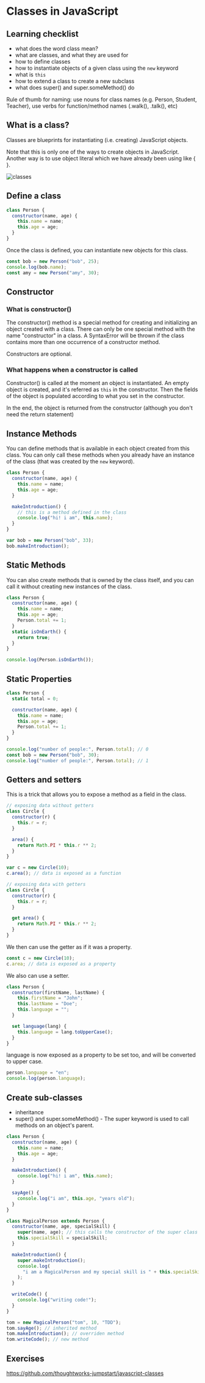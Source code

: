 # Classes in JavaScript

## Learning checklist

- what does the word class mean?
- what are classes, and what they are used for
- how to define classes
- how to instantiate objects of a given class using the `new` keyword
- what is `this`
- how to extend a class to create a new subclass
- what does super() and super.someMethod() do

Rule of thumb for naming: use nouns for class names (e.g. Person, Student, Teacher), use verbs for function/method names (.walk(), .talk(), etc)

## What is a class?

Classes are blueprints for instantiating (i.e. creating) JavaScript objects.

Note that this is only one of the ways to create objects in JavaScript. Another way is to use object literal which we have already been using like { }.

![classes](https://gblobscdn.gitbook.com/assets%2F-LBJBL3Fj_tcfkvqLj9P%2F-LBJBWvA1rRm3yAXiRPh%2F-LBJBf4WF4DA_-m6IBxV%2Fclass_inheritance.png?generation=1525052258823703&alt=media)

## Define a class

```js
class Person {
  constructor(name, age) {
    this.name = name;
    this.age = age;
  }
}
```

Once the class is defined, you can instantiate new objects for this class.

```js
const bob = new Person("bob", 25);
console.log(bob.name);
const amy = new Person("amy", 30);
```

## Constructor

### What is constructor()

The constructor() method is a special method for creating and initializing an object created with a class. There can only be one special method with the name "constructor" in a class. A SyntaxError will be thrown if the class contains more than one occurrence of a constructor method.

Constructors are optional.

### What happens when a constructor is called

Constructor() is called at the moment an object is instantiated. An empty object is created, and it's referred as `this` in the constructor. Then the fields of the object is populated according to what you set in the constructor.

In the end, the object is returned from the constructor (although you don't need the return statement)

## Instance Methods

You can define methods that is available in each object created from this class. You can only call these methods when you already have an instance of the class (that was created by the `new` keyword).

```js
class Person {
  constructor(name, age) {
    this.name = name;
    this.age = age;
  }

  makeIntroduction() {
    // this is a method defined in the class
    console.log("hi! i am", this.name);
  }
}

var bob = new Person("bob", 33);
bob.makeIntroduction();
```

## Static Methods

You can also create methods that is owned by the class itself, and you can call it without creating new instances of the class.

```js
class Person {
  constructor(name, age) {
    this.name = name;
    this.age = age;
    Person.total += 1;
  }
  static isOnEarth() {
    return true;
  }
}

console.log(Person.isOnEarth());
```

## Static Properties

```js
class Person {
  static total = 0;

  constructor(name, age) {
    this.name = name;
    this.age = age;
    Person.total += 1;
  }
}

console.log("number of people:", Person.total); // 0
const bob = new Person("bob", 30);
console.log("number of people:", Person.total); // 1
```

## Getters and setters

This is a trick that allows you to expose a method as a field in the class.

```js
// exposing data without getters
class Circle {
  constructor(r) {
    this.r = r;
  }

  area() {
    return Math.PI * this.r ** 2;
  }
}

var c = new Circle(10);
c.area(); // data is exposed as a function

// exposing data with getters
class Circle {
  constructor(r) {
    this.r = r;
  }

  get area() {
    return Math.PI * this.r ** 2;
  }
}
```

We then can use the getter as if it was a property.

```js
const c = new Circle(10);
c.area; // data is exposed as a property
```

We also can use a setter.

```js
class Person {
  constructor(firstName, lastName) {
    this.firstName = "John";
    this.lastName = "Doe";
    this.language = "";
  }

  set language(lang) {
    this.language = lang.toUpperCase();
  }
}
```

language is now exposed as a property to be set too, and will be converted to upper case.

```js
person.language = "en";
console.log(person.language);
```

## Create sub-classes

- inheritance
- super() and super.someMethod() - The super keyword is used to call methods on an object's parent.

```js
class Person {
  constructor(name, age) {
    this.name = name;
    this.age = age;
  }

  makeIntroduction() {
    console.log("hi! i am", this.name);
  }

  sayAge() {
    console.log("i am", this.age, "years old");
  }
}

class MagicalPerson extends Person {
  constructor(name, age, specialSkill) {
    super(name, age); // this calls the constructor of the super class (Person)
    this.specialSkill = specialSkill;
  }

  makeIntroduction() {
    super.makeIntroduction();
    console.log(
      "i am a MagicalPerson and my special skill is " + this.specialSkill
    );
  }

  writeCode() {
    console.log("writing code!");
  }
}

tom = new MagicalPerson("tom", 10, "TDD");
tom.sayAge(); // inherited method
tom.makeIntroduction(); // overriden method
tom.writeCode(); // new method
```

## Exercises

https://github.com/thoughtworks-jumpstart/javascript-classes
